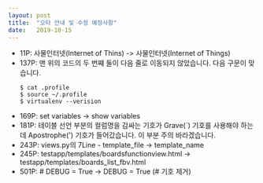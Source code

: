 ```yaml
---
layout: post
title:  "오타 안내 및 수정 예정사항"
date:   2019-10-15
---
```


<ul>
	<li>11P: 사물인터넷(Internet of Thins) -> 사물인터넷(Internet of Things)</li>
	<li>137P: 맨 위의 코드의 두 번쨰 둘이 다음 줄로 이동되지 않았습니다. 다음 구문이 맞습니다.</li>
	<pre><code>$ cat .profile
$ source ~/.profile
$ virtualenv --verision</code></pre></li>
	<li>169P: set variables -> show variables</li>
	<li>181P: 테이블 선언 부분의 컬럼명을 감싸는 기호가 Grave(`) 기호를 사용해야 하는데 Apostrophe(') 기호가 들어갔습니다. 이 부분 주의 바라겠습니다.</li>
	<li>243P: views.py의 7Line - template_file -> template_name</li>
	<li>245P: testapp/templates/boardsfunctionview.html -> testapp/templates/boards_list_fbv.html</li>
	<li>501P: # DEBUG = True -> DEBUG = True (# 기호 제거)</li>
</ul>